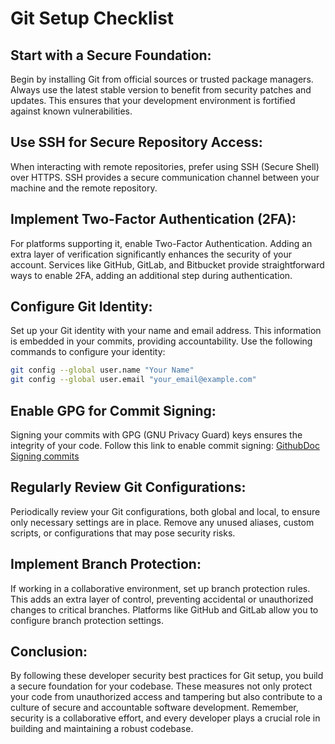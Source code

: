 # Git Setup Checklist

## Start with a Secure Foundation:

Begin by installing Git from official sources or trusted package managers. Always use the latest stable version to benefit from security patches and updates. This ensures that your development environment is fortified against known vulnerabilities.

## Use SSH for Secure Repository Access:

When interacting with remote repositories, prefer using SSH (Secure Shell) over HTTPS. SSH provides a secure communication channel between your machine and the remote repository.

## Implement Two-Factor Authentication (2FA):

For platforms supporting it, enable Two-Factor Authentication. Adding an extra layer of verification significantly enhances the security of your account. Services like GitHub, GitLab, and Bitbucket provide straightforward ways to enable 2FA, adding an additional step during authentication.

## Configure Git Identity:

Set up your Git identity with your name and email address. This information is embedded in your commits, providing accountability. Use the following commands to configure your identity:

```zsh
git config --global user.name "Your Name"
git config --global user.email "your_email@example.com"
```

## Enable GPG for Commit Signing:

Signing your commits with GPG (GNU Privacy Guard) keys ensures the integrity of your code.
Follow this link to enable commit signing: [GithubDoc Signing commits](https://docs.github.com/en/authentication/managing-commit-signature-verification/signing-commits)

## Regularly Review Git Configurations:

Periodically review your Git configurations, both global and local, to ensure only necessary settings are in place. Remove any unused aliases, custom scripts, or configurations that may pose security risks.

## Implement Branch Protection:

If working in a collaborative environment, set up branch protection rules. This adds an extra layer of control, preventing accidental or unauthorized changes to critical branches. Platforms like GitHub and GitLab allow you to configure branch protection settings.

## Conclusion:

By following these developer security best practices for Git setup, you build a secure foundation for your codebase. These measures not only protect your code from unauthorized access and tampering but also contribute to a culture of secure and accountable software development. Remember, security is a collaborative effort, and every developer plays a crucial role in building and maintaining a robust codebase.
